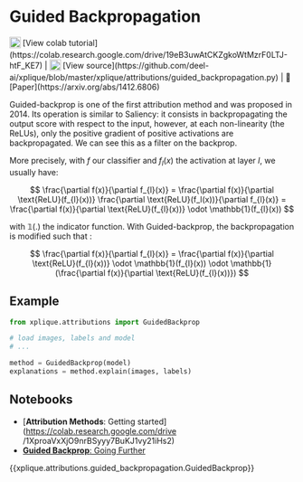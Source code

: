 # Guided Backpropagation

<sub>
    <img src="https://upload.wikimedia.org/wikipedia/commons/d/d0/Google_Colaboratory_SVG_Logo.svg" width="20">
</sub>[View colab tutorial](https://colab.research.google.com/drive/19eB3uwAtCKZgkoWtMzrF0LTJ-htF_KE7) |
<sub>
    <img src="https://upload.wikimedia.org/wikipedia/commons/9/91/Octicons-mark-github.svg" width="20">
</sub>[View source](https://github.com/deel-ai/xplique/blob/master/xplique/attributions/guided_backpropagation.py) |
📰 [Paper](https://arxiv.org/abs/1412.6806)

Guided-backprop is one of the first attribution method and was proposed in 2014.
Its operation is similar to Saliency: it consists in backpropagating the output score with respect to the input, 
however, at each non-linearity (the ReLUs), only the positive gradient of positive activations are backpropagated.
We can see this as a filter on the backprop.

More precisely, with $f$ our classifier and $f_l(x)$ the activation at layer $l$, we usually have:

$$ \frac{\partial f(x)}{\partial f_{l}(x)} =  \frac{\partial f(x)}{\partial \text{ReLU}(f_{l}(x))} \frac{\partial \text{ReLU}(f_l(x))}{\partial f_{l}(x)}
= \frac{\partial f(x)}{\partial \text{ReLU}(f_{l}(x))} \odot \mathbb{1}(f_{l}(x))
$$

with $\mathbb{1}(.)$ the indicator function. With Guided-backprop, the backpropagation is modified such that : 

$$
\frac{\partial f(x)}{\partial f_{l}(x)} =  
\frac{\partial f(x)}{\partial \text{ReLU}(f_{l}(x))} \odot \mathbb{1}(f_{l}(x)) \odot \mathbb{1}(\frac{\partial f(x)}{\partial \text{ReLU}(f_{l}(x))})
$$

## Example


```python
from xplique.attributions import GuidedBackprop

# load images, labels and model
# ...

method = GuidedBackprop(model)
explanations = method.explain(images, labels)
```

## Notebooks

- [**Attribution Methods**: Getting started](https://colab.research.google.com/drive
/1XproaVxXjO9nrBSyyy7BuKJ1vy21iHs2)
- [**Guided Backprop**: Going Further](https://colab.research.google.com/drive/19eB3uwAtCKZgkoWtMzrF0LTJ-htF_KE7)

{{xplique.attributions.guided_backpropagation.GuidedBackprop}}

